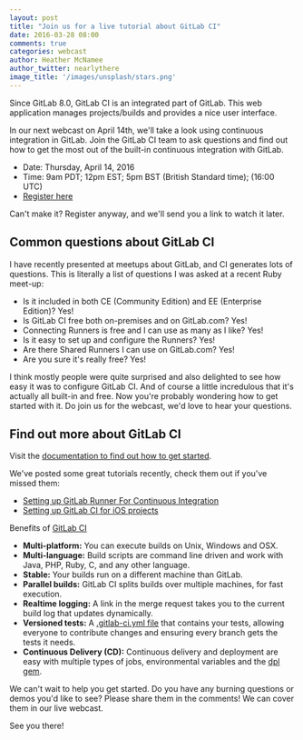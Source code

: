 ```yaml
---
layout: post
title: "Join us for a live tutorial about GitLab CI"
date: 2016-03-28 08:00
comments: true
categories: webcast
author: Heather McNamee
author_twitter: nearlythere
image_title: '/images/unsplash/stars.png'
---
```


Since GitLab 8.0, GitLab CI is an integrated part of GitLab. This web application
manages projects/builds and provides a nice user interface.

In our next webcast on April 14th, we'll take a look using continuous
integration in GitLab. Join the GitLab CI team to ask questions and find out
how to get the most out of the built-in continuous integration with GitLab.

- Date: Thursday, April 14, 2016
- Time: 9am PDT; 12pm EST; 5pm BST (British Standard time); (16:00 UTC)
- [Register here][webcast]

Can't make it? Register anyway, and we'll send you a link to watch it later.

<!-- more -->

## Common questions about GitLab CI

I have recently presented at meetups about GitLab, and CI generates lots of questions.
This is literally a list of questions I was asked at a recent Ruby meet-up:

- Is it included in both CE (Community Edition) and EE (Enterprise Edition)? Yes!
- Is GitLab CI free both on-premises and on GitLab.com? Yes!
- Connecting Runners is free and I can use as many as I like? Yes!
- Is it easy to set up and configure the Runners? Yes!
- Are there Shared Runners I can use on GitLab.com? Yes!
- Are you sure it's really free? Yes!

I think mostly people were quite surprised and also delighted to see
how easy it was to configure GitLab CI. And of course a little incredulous that
it's actually all built-in and free.
Now you're probably wondering how to get started with it. Do join us
for the webcast, we'd love to hear your questions.

## Find out more about GitLab CI

Visit the [documentation to find out how to get started][ci-docs].

We've posted some great tutorials recently, check them out if you've missed them:

- [Setting up GitLab Runner For Continuous Integration][blog-ios]
- [Setting up GitLab CI for iOS projects][blog-runner]

Benefits of [GitLab CI][benefits]

- **Multi-platform:** You can execute builds on Unix, Windows and OSX.
- **Multi-language:** Build scripts are command line driven and work with Java, PHP, Ruby, C, and any other language.
- **Stable:** Your builds run on a different machine than GitLab.
- **Parallel builds:** GitLab CI splits builds over multiple machines, for fast execution.
- **Realtime logging:** A link in the merge request takes you to the current build log that updates dynamically.
- **Versioned tests:** A [.gitlab-ci.yml file](http://doc.gitlab.com/ce/ci/yaml/README.html) that contains your tests, allowing everyone to contribute changes and ensuring every branch gets the tests it needs.
- **Continuous Delivery (CD):** Continuous delivery and deployment are easy with multiple types of jobs, environmental variables and the [dpl gem](http://doc.gitlab.com/ci/deployment/README.html).

We can't wait to help you get started. Do you have any burning questions or
demos you'd like to see? Please share them in the comments!
We can cover them in our live webcast.

See you there!

[benefits]: https://about.gitlab.com/gitlab-ci/
[blog-ios]: https://about.gitlab.com/2016/03/10/setting-up-gitlab-ci-for-ios-projects/
[blog-runner]: https://about.gitlab.com/2016/03/01/gitlab-runner-with-docker/
[ci-docs]: http://doc.gitlab.com/ce/ci/
[newsletter]: https://about.gitlab.com/contact/#newsletter
[webcast]: http://page.gitlab.com/apr-2016-gitlab-intro-ci-webcast.html
